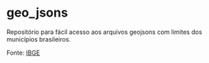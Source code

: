 # geo_jsons
Repositório para fácil acesso aos arquivos geojsons com limites dos municípios brasileiros.

Fonte: [IBGE](https://ibge.gov.br)
